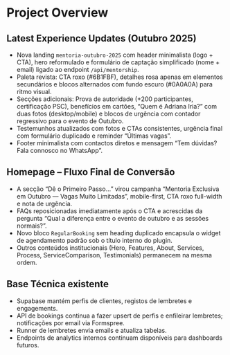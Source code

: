 # Project Overview


## Latest Experience Updates (Outubro 2025)

- Nova landing `mentoria-outubro-2025` com header minimalista (logo + CTA), hero reformulado e formulário de captação simplificado (nome + email) ligado ao endpoint `/api/mentorship`.
- Paleta revista: CTA roxo (#6B1FBF), detalhes rosa apenas em elementos secundários e blocos alternados com fundo escuro (#0A0A0A) para ritmo visual.
- Secções adicionais: Prova de autoridade (+200 participantes, certificação PSC), benefícios em cartões, “Quem é Adriana Iria?” com duas fotos (desktop/mobile) e blocos de urgência com contador regressivo para o evento de Outubro.
- Testemunhos atualizados com fotos e CTAs consistentes, urgência final com formulário duplicado e reminder “Últimas vagas”.
- Footer minimalista com contactos diretos e mensagem “Tem dúvidas? Fala connosco no WhatsApp”.

## Homepage – Fluxo Final de Conversão

- A secção “Dê o Primeiro Passo...” virou campanha “Mentoria Exclusiva em Outubro — Vagas Muito Limitadas”, mobile-first, CTA roxo full-width e nota de urgência.
- FAQs reposicionadas imediatamente após o CTA e acrescidas da pergunta “Qual a diferença entre o evento de outubro e as sessões normais?”.
- Novo bloco `RegularBooking` sem heading duplicado encapsula o widget de agendamento padrão sob o título interno do plugin.
- Outros conteúdos institucionais (Hero, Features, About, Services, Process, ServiceComparison, Testimonials) permanecem na mesma ordem.

## Base Técnica existente

- Supabase mantém perfis de clientes, registos de lembretes e engagements.
- API de bookings continua a fazer upsert de perfis e enfileirar lembretes; notificações por email via Formspree.
- Runner de lembretes envia emails e atualiza tabelas.
- Endpoints de analytics internos continuam disponíveis para dashboards futuros.
